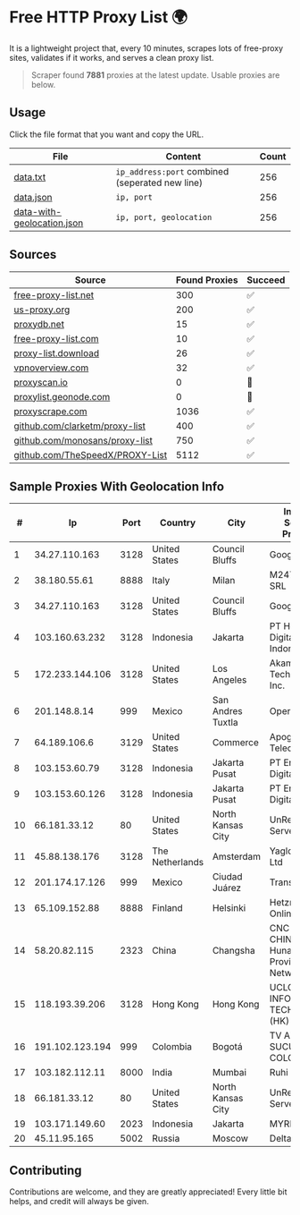 
# Free HTTP Proxy List 🌍

It is a lightweight project that, every 10 minutes, scrapes lots of free-proxy sites, validates if it works, and serves a clean proxy list.


> Scraper found **7881** proxies at the latest update. Usable proxies are below.

## Usage

Click the file format that you want and copy the URL.


|File|Content|Count|
|----|-------|-----|
|[data.txt](https://raw.githubusercontent.com/themiralay/Proxy-List-World/master/data.txt)|`ip_address:port` combined (seperated new line)|256|
|[data.json](https://raw.githubusercontent.com/themiralay/Proxy-List-World/master/data.json)|`ip, port`|256|
|[data-with-geolocation.json](https://raw.githubusercontent.com/themiralay/Proxy-List-World/master/data-with-geolocation.json)|`ip, port, geolocation`|256|

## Sources

|Source|Found Proxies|Succeed|
|------|-------------|-------|
|[free-proxy-list.net](https://free-proxy-list.net)|300|✅|
|[us-proxy.org](https://www.us-proxy.org)|200|✅|
|[proxydb.net](http://proxydb.net)|15|✅|
|[free-proxy-list.com](https://free-proxy-list.com/?page=&port=&type%5B%5D=http&type%5B%5D=https&up_time=0&search=Search)|10|✅|
|[proxy-list.download](https://www.proxy-list.download/HTTP)|26|✅|
|[vpnoverview.com](https://vpnoverview.com/privacy/anonymous-browsing/free-proxy-servers)|32|✅|
|[proxyscan.io](https://www.proxyscan.io)|0|🚫|
|[proxylist.geonode.com](https://proxylist.geonode.com/api/proxy-list?limit=300&page=1&sort_by=lastChecked&sort_type=desc&protocols=http,https)|0|🚫|
|[proxyscrape.com](https://api.proxyscrape.com/v2/?request=displayproxies&protocol=http&timeout=10000&country=all&ssl=all&anonymity=all)|1036|✅|
|[github.com/clarketm/proxy-list](https://raw.githubusercontent.com/clarketm/proxy-list/master/proxy-list-raw.txt)|400|✅|
|[github.com/monosans/proxy-list](https://raw.githubusercontent.com/monosans/proxy-list/main/proxies/http.txt)|750|✅|
|[github.com/TheSpeedX/PROXY-List](https://raw.githubusercontent.com/TheSpeedX/PROXY-List/master/http.txt)|5112|✅|


## Sample Proxies With Geolocation Info

|#|Ip|Port|Country|City|Internet Service Provider|
|-|--|----|-------|----|-------------------------|
|1|34.27.110.163|3128|United States|Council Bluffs|Google LLC|
|2|38.180.55.61|8888|Italy|Milan|M247 Europe SRL|
|3|34.27.110.163|3128|United States|Council Bluffs|Google LLC|
|4|103.160.63.232|3128|Indonesia|Jakarta|PT Herza Digital Indonesia|
|5|172.233.144.106|3128|United States|Los Angeles|Akamai Technologies, Inc.|
|6|201.148.8.14|999|Mexico|San Andres Tuxtla|Operbes|
|7|64.189.106.6|3129|United States|Commerce|Apogee Telecom Inc.|
|8|103.153.60.79|3128|Indonesia|Jakarta Pusat|PT Era Awan Digital|
|9|103.153.60.126|3128|Indonesia|Jakarta Pusat|PT Era Awan Digital|
|10|66.181.33.12|80|United States|North Kansas City|UnReal Servers, LLC|
|11|45.88.138.176|3128|The Netherlands|Amsterdam|Yaglom Labs Ltd|
|12|201.174.17.126|999|Mexico|Ciudad Juárez|Transtelco Inc|
|13|65.109.152.88|8888|Finland|Helsinki|Hetzner Online GmbH|
|14|58.20.82.115|2323|China|Changsha|CNC Group CHINA169 Hunan Province Network|
|15|118.193.39.206|3128|Hong Kong|Hong Kong|UCLOUD INFORMATION TECHNOLOGY (HK) LIMITED|
|16|191.102.123.194|999|Colombia|Bogotá|TV AZTECA SUCURSAL COLOMBIA|
|17|103.182.112.11|8000|India|Mumbai|Ruhi Infotech|
|18|66.181.33.12|80|United States|North Kansas City|UnReal Servers, LLC|
|19|103.171.149.60|2023|Indonesia|Jakarta|MYREPUBLIC|
|20|45.11.95.165|5002|Russia|Moscow|Delta Ltd|



## Contributing

Contributions are welcome, and they are greatly appreciated! Every
little bit helps, and credit will always be given.

